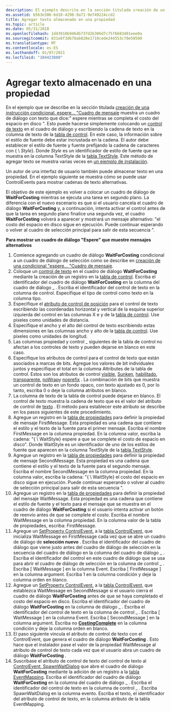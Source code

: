 ```yaml
---
description: El ejemplo descrito en la sección titulada creación de un &condicional \# 0034; Espera.
ms.assetid: b563e306-6d10-4298-9a71-9e749224ccd2
title: Agregar texto almacenado en una propiedad
ms.topic: article
ms.date: 05/31/2018
ms.openlocfilehash: 1d43910b946db737d2b306d7c75f6683401eee0a
ms.sourcegitcommit: 831e8f3db78ab820e1710cede244553c70e50500
ms.translationtype: MT
ms.contentlocale: es-ES
ms.lasthandoff: 01/07/2021
ms.locfileid: "104423880"
---
```

# <a name="adding-text-stored-in-a-property"></a>Agregar texto almacenado en una propiedad

En el ejemplo que se describe en la sección titulada [creación de una instrucción condicional, espere... "Cuadro de mensaje](authoring-a-conditional-please-wait-------message-box.md) muestra un cuadro de diálogo con texto que dice:" espere mientras se completa el costo del espacio en disco ". Esto puede hacerse simplemente colocando un [control de texto](text-control.md) en el cuadro de diálogo y escribiendo la cadena de texto en la columna de texto de la [tabla de control](control-table.md). En este caso, la información sobre el estilo de fuente debe estar incrustada en la cadena. El autor debe establecer el estilo de fuente y fuente prefijando la cadena de caracteres con { \\ *Style*}. Donde *Style* es un identificador de estilo de fuente que se muestra en la columna TextStyle de la [tabla TextStyle](textstyle-table.md). Este método de agregar texto se muestra varias veces en [un ejemplo de instalación](an-installation-example.md).

Un autor de una interfaz de usuario también puede almacenar texto en una propiedad. En el ejemplo siguiente se muestra cómo se puede usar ControlEvents para mostrar cadenas de texto alternativas.

El objetivo de este ejemplo es volver a colocar un cuadro de diálogo de **WaitForCosting** mientras se ejecuta una tarea en segundo plano. La diferencia con el nuevo escenario es que si el usuario cancela el cuadro de diálogo **WaitForCosting** y, a continuación, intenta activar el control antes de que la tarea en segundo plano finalice una segunda vez, el cuadro **WaitForCosting** volverá a aparecer y mostrará un mensaje alternativo: "el costo del espacio en disco sigue en ejecución. Puede continuar esperando o volver al cuadro de selección principal para salir de esta secuencia ".

**Para mostrar un cuadro de diálogo "Espere" que muestre mensajes alternativos**

1.  Comience agregando un cuadro de diálogo **WaitForCosting** condicional a un cuadro de diálogo de selección como se describe en [creación de una condicional "espere... "Cuadro de mensaje](authoring-a-conditional-please-wait-------message-box.md).
2.  Coloque un [control de texto](text-control.md) en el cuadro de diálogo **WaitForCosting** mediante la creación de un registro en la [tabla de control](control-table.md). Escriba el identificador del cuadro de diálogo **WaitForCosting** en la columna del cuadro de diálogo \_ . Escriba el identificador del control de texto en la columna de control. Especifique el tipo de control como texto en la columna tipo.
3.  Especifique el [atributo de control de posición](position-control-attribute.md) para el control de texto escribiendo las coordenadas horizontal y vertical de la esquina superior izquierda del control en las columnas X e y de la [tabla de control](control-table.md). Use píxeles como unidades de distancia.
4.  Especifique el ancho y el alto del control de texto escribiendo estas dimensiones en las columnas ancho y alto de la [tabla de control](control-table.md). Use píxeles como unidades de longitud.
5.  Las columnas propiedad y control \_ siguientes de la tabla de control no afectan a los controles de texto y pueden dejarse en blanco en este caso.
6.  Especifique los atributos de control para el control de texto que están asociados a marcas de bits. Agregue los valores de bit individuales juntos y especifique el total en la columna Attributes de la tabla de control. Estos son los atributos de control [visible](visible-control-attribute.md), [Sunken](sunken-control-attribute.md), [habilitado](enabled-control-attribute.md), [transparente](transparent-control-attribute.md), [noWrap](nowrap-control-attribute.md)y [noprefix](noprefix-control-attribute.md) . La combinación de bits que muestra un control de texto en un fondo opaco, con texto ajustado es 0, por lo tanto, escriba 0 o deje la columna atributos en blanco.
7.  La columna de texto de la tabla de control puede dejarse en blanco. El control de texto muestra la cadena de texto que es el valor del atributo de control de [texto](text-control-attribute.md) . El método para establecer este atributo se describe en los pasos siguientes de este procedimiento.
8.  Agregue un registro en la [tabla de propiedades](property-table.md) para definir la propiedad de mensaje FirstMessage. Esta propiedad es una cadena que contiene el estilo y el texto de la fuente para el primer mensaje. Escriba el nombre FirstMessage en la columna propiedad. En la columna valor, escriba la cadena: "{ \\ WaitStyle} espere a que se complete el costo de espacio en disco". Donde WaitStyle es un identificador de uno de los estilos de fuente que aparecen en la columna TextStyle de la [tabla TextStyle](textstyle-table.md).
9.  Agregue un registro en la [tabla de propiedades](property-table.md) para definir la propiedad de mensaje SecondMessage. Esta propiedad es una cadena que contiene el estilo y el texto de la fuente para el segundo mensaje. Escriba el nombre SecondMessage en la columna propiedad. En la columna valor, escriba la cadena: "{ \\ WaitStyle} el costo del espacio en disco sigue en ejecución. Puede continuar esperando o volver al cuadro de selección principal para salir de esta secuencia ".
10. Agregue un registro en la [tabla de propiedades](property-table.md) para definir la propiedad del mensaje WaitMessage. Esta propiedad es una cadena que contiene el estilo de fuente y el texto para el mensaje que se muestra en el cuadro de diálogo **WaitForCosting** si el usuario intenta activar un botón de reenvío antes de que se complete el costo. Escriba el nombre WaitMessage en la columna propiedad. En la columna valor de la tabla de propiedades, escriba: FirstMessage.
11. Agregue un [SetProperty ControlEvent,](setproperty-controlevent.md) a la [tabla ControlEvent,](controlevent-table.md) que inicializa WaitMessage en FirstMessage cada vez que se abre un cuadro de diálogo de **selección nuevo** . Escriba el identificador del cuadro de diálogo que viene justo antes del cuadro de diálogo de selección en la secuencia del cuadro de diálogo en la columna del cuadro de diálogo \_ . Escriba el identificador del control en este cuadro de diálogo que se usa para abrir el cuadro de diálogo de selección en la columna de control \_ . Escriba \[ WaitMessage \] en la columna Event. Escriba \[ FirstMessage \] en la columna argument. Escriba 1 en la columna condición y deje la columna orden en blanco.
12. Agregue un [SetProperty ControlEvent,](setproperty-controlevent.md) a la [tabla ControlEvent,](controlevent-table.md) que establezca WaitMessage en SecondMessage si el usuario cierra el cuadro de diálogo **WaitForCosting** antes de que se haya completado el costo del espacio en disco. Escriba el identificador del cuadro de diálogo **WaitForCosting** en la columna de diálogo \_ . Escriba el identificador del control de texto en la columna de control \_ . Escriba \[ WaitMessage \] en la columna Event. Escriba \[ SecondMessage \] en la columna argument. Escriba no [**CostingComplete**](costingcomplete.md) en la columna condición y deje la columna orden en blanco.
13. El paso siguiente vincula el atributo de control de texto con el ControlEvent, que genera el cuadro de diálogo **WaitForCosting** . Esto hace que el instalador pase el valor de la propiedad WaitMessage al atributo de control de texto cada vez que el usuario abra un cuadro de diálogo **WaitForCosting** .
14. Suscríbase el atributo de control de texto del control de texto al [ControlEvent, SpawnWaitDialog](spawnwaitdialog-controlevent.md) que abre el cuadro de diálogo **WaitForCosting** mediante la adición de un registro a la [tabla EventMapping](eventmapping-table.md). Escriba el identificador del cuadro de diálogo **WaitForCosting** en la columna del cuadro de diálogo \_ . Escriba el identificador del control de texto en la columna de control \_ . Escriba SpawnWaitDialog en la columna evento. Escriba el texto, el identificador del atributo de control de texto, en la columna atributo de la tabla EventMapping.

 

 



